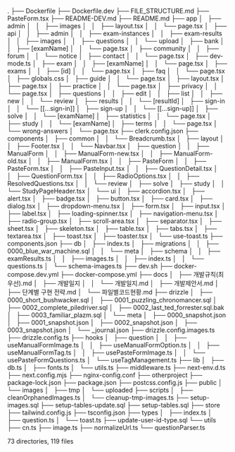 .
├── Dockerfile
├── Dockerfile.dev
├── FILE_STRUCTURE.md
├── PasteForm.tsx
├── README-DEV.md
├── README.md
├── app
│   ├── admin
│   │   ├── images
│   │   ├── layout.tsx
│   │   └── page.tsx
│   ├── api
│   │   ├── admin
│   │   ├── exam-instances
│   │   ├── exam-results
│   │   ├── images
│   │   ├── questions
│   │   └── upload
│   ├── bank
│   │   ├── [examName]
│   │   └── page.tsx
│   ├── community
│   │   ├── forum
│   │   └── notice
│   ├── contact
│   │   └── page.tsx
│   ├── dev-mode.ts
│   ├── exam
│   │   ├── [examName]
│   │   └── page.tsx
│   ├── exams
│   │   ├── [id]
│   │   └── page.tsx
│   ├── faq
│   │   └── page.tsx
│   ├── globals.css
│   ├── guide
│   │   └── page.tsx
│   ├── layout.tsx
│   ├── page.tsx
│   ├── practice
│   │   └── page.tsx
│   ├── privacy
│   │   └── page.tsx
│   ├── questions
│   │   ├── edit
│   │   ├── list
│   │   ├── new
│   │   └── review
│   ├── results
│   │   └── [resultId]
│   ├── sign-in
│   │   └── [[...sign-in]]
│   ├── sign-up
│   │   └── [[...sign-up]]
│   ├── solve
│   │   └── [examName]
│   ├── statistics
│   │   └── page.tsx
│   ├── study
│   │   └── [examName]
│   ├── terms
│   │   └── page.tsx
│   └── wrong-answers
│       └── page.tsx
├── clerk.config.json
├── components
│   ├── common
│   │   └── Breadcrumb.tsx
│   ├── layout
│   │   ├── Footer.tsx
│   │   └── Navbar.tsx
│   ├── question
│   │   ├── ManualForm
│   │   ├── ManualForm-new.tsx
│   │   ├── ManualForm-old.tsx
│   │   ├── ManualForm.tsx
│   │   ├── PasteForm
│   │   ├── PasteForm.tsx
│   │   ├── PasteInput.tsx
│   │   ├── QuestionDetail.tsx
│   │   ├── QuestionForm.tsx
│   │   ├── RadioOptions.tsx
│   │   ├── ResolvedQuestions.tsx
│   │   └── review
│   ├── solve
│   ├── study
│   │   └── StudyPageHeader.tsx
│   └── ui
│       ├── accordion.tsx
│       ├── alert.tsx
│       ├── badge.tsx
│       ├── button.tsx
│       ├── card.tsx
│       ├── dialog.tsx
│       ├── dropdown-menu.tsx
│       ├── form.tsx
│       ├── input.tsx
│       ├── label.tsx
│       ├── loading-spinner.tsx
│       ├── navigation-menu.tsx
│       ├── radio-group.tsx
│       ├── scroll-area.tsx
│       ├── separator.tsx
│       ├── sheet.tsx
│       ├── skeleton.tsx
│       ├── table.tsx
│       ├── tabs.tsx
│       ├── textarea.tsx
│       ├── toast.tsx
│       ├── toaster.tsx
│       └── use-toast.ts
├── components.json
├── db
│   ├── index.ts
│   ├── migrations
│   │   ├── 0000_blue_war_machine.sql
│   │   └── meta
│   ├── schema
│   │   ├── examResults.ts
│   │   ├── images.ts
│   │   ├── index.ts
│   │   └── questions.ts
│   └── schema-images.ts
├── dev.sh
├── docker-compose.dev.yml
├── docker-compose.yml
├── docs
│   ├── 개발규칙(최우선).md
│   ├── 개발일지
│   │   └── 개발일지.md
│   ├── 개발제안서.md
│   ├── 단계별 구현 전략.md
│   └── 파일별코드현황.md
├── drizzle
│   ├── 0000_short_bushwacker.sql
│   ├── 0001_puzzling_chronomancer.sql
│   ├── 0002_complete_piledriver.sql
│   ├── 0002_last_ted_forrester.sql.bak
│   ├── 0003_familiar_plazm.sql
│   └── meta
│       ├── 0000_snapshot.json
│       ├── 0001_snapshot.json
│       ├── 0002_snapshot.json
│       ├── 0003_snapshot.json
│       └── _journal.json
├── drizzle.config.images.ts
├── drizzle.config.ts
├── hooks
│   ├── question
│   │   ├── useManualFormImage.ts
│   │   ├── useManualFormOption.ts
│   │   ├── useManualFormTag.ts
│   │   ├── usePasteFormImage.ts
│   │   └── usePasteFormQuestions.ts
│   └── useTagManagement.ts
├── lib
│   ├── db.ts
│   ├── fonts.ts
│   └── utils.ts
├── middleware.ts
├── next-env.d.ts
├── next.config.mjs
├── nginx-config.conf
├── otherproject
├── package-lock.json
├── package.json
├── postcss.config.js
├── public
│   └── images
│       ├── tmp
│       └── uploaded
├── scripts
│   ├── cleanOrphanedImages.ts
│   └── cleanup-tmp-images.ts
├── setup-images.sql
├── setup-tables-update.sql
├── setup-tables.sql
├── store
├── tailwind.config.js
├── tsconfig.json
├── types
│   ├── index.ts
│   ├── question.ts
│   └── toast.ts
├── update-user-id-type.sql
└── utils
    ├── cn.ts
    ├── image.ts
    ├── normalizeUrl.ts
    └── questionParser.ts

73 directories, 119 files
